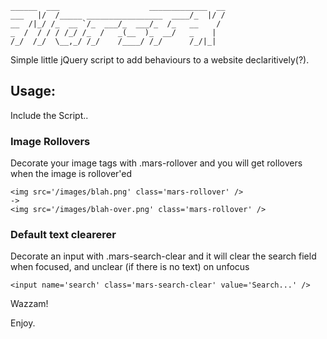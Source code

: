     ______  ___                    _____________  __
    ___   |/  /_____ _________________  ____/_  |/ /
    __  /|_/ /_  __ `/_  ___/_  ___/_  /_   __    / 
    _  /  / / / /_/ /_  /   _(__  )_  __/   _    |  
    /_/  /_/  \__,_/ /_/    /____/ /_/      /_/|_|


Simple little jQuery script to add behaviours to a website declaritively(?).

## Usage:

Include the Script..

### Image Rollovers

Decorate your image tags with .mars-rollover and you will get rollovers when the image is rollover'ed

    <img src='/images/blah.png' class='mars-rollover' />
    -> 
    <img src='/images/blah-over.png' class='mars-rollover' />

### Default text clearerer

Decorate an input with .mars-search-clear and it will clear the search field when focused, and unclear (if there is no text) on unfocus

    <input name='search' class='mars-search-clear' value='Search...' />

Wazzam!

Enjoy.
